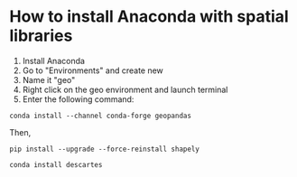 # How to install Anaconda with spatial libraries

1. Install Anaconda
1. Go to "Environments" and create new
1. Name it "geo"
1. Right click on the geo environment and launch terminal
1. Enter the following command:

```
conda install --channel conda-forge geopandas
```

Then,

```
pip install --upgrade --force-reinstall shapely
```

```
conda install descartes
```
